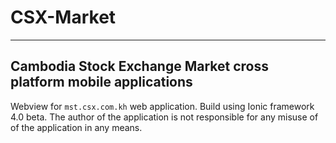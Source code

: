 # CSX-Market
-----------------------------------------------------------------
Cambodia Stock Exchange Market cross platform mobile applications
-----------------------------------------------------------------
Webview for `mst.csx.com.kh` web application. Build using Ionic framework 4.0 beta. The author of the application is not responsible for any misuse of of the application in any means.
